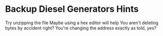 # Backup Diesel Generators Hints


[//]: # (Example of the tabs.)

<tabs>
<tab title="Hint 1">Try unzipping the file</tab>
<tab title="Hint 2">Maybe using a hex editor will help</tab>
<tab title="Hint 3">You aren't deleting bytes by accident right?</tab>
<tab title="Hint 4">You're changing the address exactly as told, yes?</tab>
</tabs>
